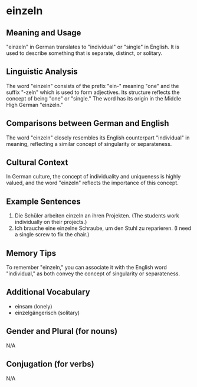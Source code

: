 # einzeln
## Meaning and Usage
"einzeln" in German translates to "individual" or "single" in English. It is used to describe something that is separate, distinct, or solitary.

## Linguistic Analysis
The word "einzeln" consists of the prefix "ein-" meaning "one" and the suffix "-zeln" which is used to form adjectives. Its structure reflects the concept of being "one" or "single." The word has its origin in the Middle High German "einzeln."

## Comparisons between German and English
The word "einzeln" closely resembles its English counterpart "individual" in meaning, reflecting a similar concept of singularity or separateness.

## Cultural Context
In German culture, the concept of individuality and uniqueness is highly valued, and the word "einzeln" reflects the importance of this concept.

## Example Sentences
1. Die Schüler arbeiten einzeln an ihren Projekten. (The students work individually on their projects.)
2. Ich brauche eine einzelne Schraube, um den Stuhl zu reparieren. (I need a single screw to fix the chair.)

## Memory Tips
To remember "einzeln," you can associate it with the English word "individual," as both convey the concept of singularity or separateness.

## Additional Vocabulary
- einsam (lonely)
- einzelgängerisch (solitary)

## Gender and Plural (for nouns)
N/A

## Conjugation (for verbs)
N/A